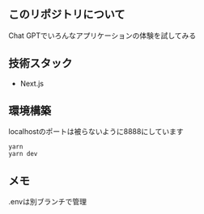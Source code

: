 ## このリポジトリについて
Chat GPTでいろんなアプリケーションの体験を試してみる

## 技術スタック
- Next.js

## 環境構築
localhostのポートは被らないように8888にしています

```
yarn
yarn dev
```


## メモ
.envは別ブランチで管理